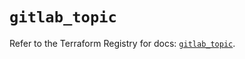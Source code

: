 # `gitlab_topic`

Refer to the Terraform Registry for docs: [`gitlab_topic`](https://registry.terraform.io/providers/gitlabhq/gitlab/17.7.1/docs/resources/topic).
